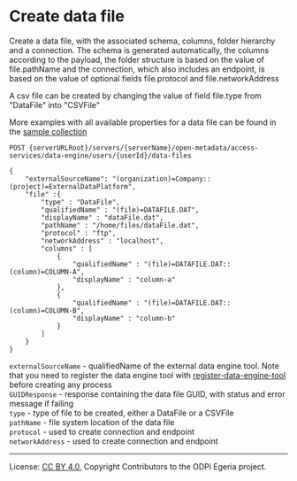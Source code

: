 <!-- SPDX-License-Identifier: CC-BY-4.0 -->
<!-- Copyright Contributors to the ODPi Egeria project. -->

# Create data file

Create a data file, with the associated schema, columns, folder hierarchy and a connection. The schema is generated
automatically, the columns according to the payload, the folder structure is based on the value of file.pathName and 
the connection, which also includes an endpoint, is based on the value of optional fields file.protocol and
file.networkAddress

A csv file can be created by changing the value of field file.type from "DataFile" into "CSVFile"

More examples with all available properties for a data file can be found in the 
[sample collection](../../../docs/samples/collections/DataEngine-asset_endpoints.postman_collection.json) 
 

```
POST {serverURLRoot}/servers/{serverName}/open-metadata/access-services/data-engine/users/{userId}/data-files

{
    "externalSourceName": "(organization)=Company::(project)=ExternalDataPlatform",
    "file" :{
        "type" : "DataFile", 
        "qualifiedName" : "(file)=DATAFILE.DAT",
        "displayName" : "dataFile.dat",
        "pathName" : "/home/files/dataFile.dat",
        "protocol" : "ftp",
        "networkAddress" : "localhost",
        "columns" : [ 
            {
                "qualifiedName" : "(file)=DATAFILE.DAT::(column)=COLUMN-A",
                "displayName" : "column-a"
            },
            {
                "qualifiedName" : "(file)=DATAFILE.DAT::(column)=COLUMN-B",
                "displayName" : "column-b"
            }
        ]
    }
}
```

`externalSourceName` - qualifiedName of the external data engine tool.
 Note that you need to register the data engine tool with [register-data-engine-tool](register-data-engine-tool.md) 
 before creating any process  
`GUIDResponse` - response containing the data file GUID, with status and error message if failing  
`type` - type of file to be created, either a DataFile or a CSVFile  
`pathName` - file system location of the data file  
`protocol` - used to create connection and endpoint  
`networkAddress` - used to create connection and endpoint  


----
License: [CC BY 4.0](https://creativecommons.org/licenses/by/4.0/),
Copyright Contributors to the ODPi Egeria project.







